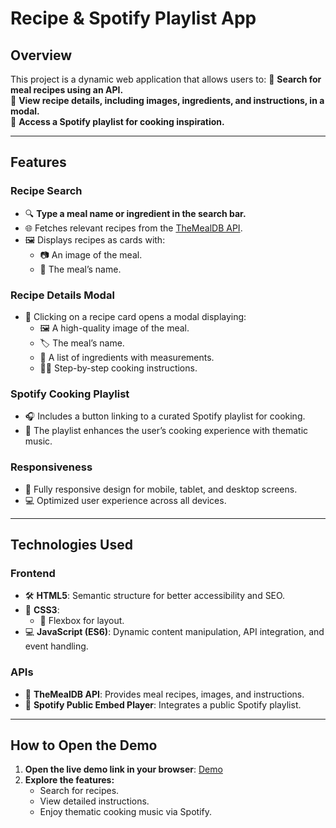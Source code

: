 # Recipe & Spotify Playlist App

## Overview

This project is a dynamic web application that allows users to:
🎯 **Search for meal recipes using an API.**  
🎥 **View recipe details, including images, ingredients, and instructions, in a modal.**  
🎵 **Access a Spotify playlist for cooking inspiration.**

---

## Features

### Recipe Search

- 🔍 **Type a meal name or ingredient in the search bar.**
- 🌐 Fetches relevant recipes from the [TheMealDB API](https://www.themealdb.com/api.php).
- 🖼️ Displays recipes as cards with:
  - 📷 An image of the meal.
  - 📝 The meal’s name.

### Recipe Details Modal

- 📜 Clicking on a recipe card opens a modal displaying:
  - 🖼️ A high-quality image of the meal.
  - 🏷️ The meal’s name.
  - 🛒 A list of ingredients with measurements.
  - 👨‍🍳 Step-by-step cooking instructions.

### Spotify Cooking Playlist

- 🎧 Includes a button linking to a curated Spotify playlist for cooking.
- 🎼 The playlist enhances the user’s cooking experience with thematic music.

### Responsiveness

- 📱 Fully responsive design for mobile, tablet, and desktop screens.
- 💻 Optimized user experience across all devices.

---

## Technologies Used

### Frontend

- 🛠️ **HTML5**: Semantic structure for better accessibility and SEO.
- 🎨 **CSS3**:
  - 🧱 Flexbox for layout.
- 💻 **JavaScript (ES6)**: Dynamic content manipulation, API integration, and event handling.

### APIs

- 🍴 **TheMealDB API**: Provides meal recipes, images, and instructions.
- 🎵 **Spotify Public Embed Player**: Integrates a public Spotify playlist.

---

## How to Open the Demo

1. **Open the live demo link in your browser**: [Demo](https://pawulina.github.io/Recipe-Finder/)
2. **Explore the features:**
   - Search for recipes.
   - View detailed instructions.
   - Enjoy thematic cooking music via Spotify.
